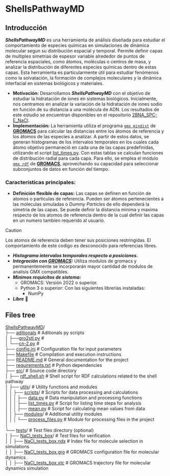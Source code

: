 # ShellsPathwayMD


## Introducción  
**_ShellsPathwayMD_** es una herramienta de análisis diseñada para estudiar el comportamiento de especies químicas en simulaciones de dinámica molecular segun su distribución espacial y temporal. Permite definir capas de multiples simetrias de espesor variable alrededor de puntos de referencia espaciales, como átomos, moléculas o centros de masa, y analizar la distribución de diferentes especies químicas dentro de estas capas. Esta herramienta es particularmente útil para estudiar fenómenos como la solvatación, la formación de complejos moleculares y la dinámica interfacial en sistemas biológicos y materiales.
- **Motivación:** Desarrollamos **_ShellsPathwayMD_** con el objetivo de estudiar la hidratación de iones en sistemas biológicos. Inicialmente, nos centramos en analizar la variación de la hidratación de iones sodio en función de su distancia a una molécula de ADN. Los resultados de este estudio se encuentran disponibles en el repositorio [2BNA_SPC-E_NaCl](https://github.com/tnavarrofebre/2BNA_SPC-E_NaCl).
- **Implementación:** La herramienta utiliza el programa [`gmx mindist`](https://manual.gromacs.org/current/onlinehelp/gmx-mindist.html) de **[GROMACS](https://www.gromacs.org/)** para calcular las distancias entre los átomos de referencia y los átomos de las especies a analizar. A partir de estos datos, se generan histogramas de los intervalos temporales en los cuales cada átomo objetivo permaneció en cada una de las capas predefinidas, utilizando el script [list_times.py](https://github.com/tnavarrofebre/ShellsPathwayMD/blob/main/src/utils/scripts/list_times.py).  Con estas tablas se calculan funciones de distribución radial para cada capa. Para ello, se emplea el módulo [`gmx rdf`](https://manual.gromacs.org/current/onlinehelp/gmx-rdf.html) de **[GROMACS](https://www.gromacs.org/)**, aprovechando su capacidad para seleccionar subconjuntos de datos en función del tiempo.

### Características principales:
- **Definición flexible de capas:** Las capas se definen en función de atomos o particulas de referencia. Pueden ser átomos pertenecientes a las moleculas simuladas o _Dummy Particles_ de ello dependerá la simetria de las capas. Se puede definir la distancia minima y maxima respecto de los atomos de referencia dentro de la cual definir las capas en un numero tambien requerido al usuario. 
> [!CAUTION]  
> Los atomos de referencia deben tener sus posiciones restringidas. El comportamiento de este codigo es desconocido para referencias libres. 
- ***Histograma intervalos temporales respecto a posiciones.***
- ***Integración con [GROMACS](https://www.gromacs.org/):*** Utiliza modulos de gromacs y permanentemente se incorporarán mayor cantidad de modulos de analisis GMX compatibles.
- ***Minimos requicitos de sistema:***
    - GROMACS: Versión 2022 o superior.
    - Python 3 o superior: Con las siguientes librerías instaladas:
        - NumPy
- ***Libre*** 	:water_buffalo:

## Files tree
[ShellsPathwayMD](https://github.com/tnavarrofebre/ShellsPathwayMD)/       
├── [aditionals](https://github.com/tnavarrofebre/ShellsPathwayMD/tree/main/aditionals)         # Aditionals py scripts  
│   ├──[gro2stl.py](https://github.com/tnavarrofebre/ShellsPathwayMD/blob/main/aditionals/gro2stl.py) #  
│   └──[cn-2.py](https://github.com/tnavarrofebre/ShellsPathwayMD/blob/main/aditionals/cn-2.py) #   
├── [config.ini](https://github.com/tnavarrofebre/ShellsPathwayMD/blob/main/config.ini)         # Configuration file for input parameters       
├── [Makefile](https://github.com/tnavarrofebre/ShellsPathwayMD/blob/main/Makefile)             # Compilation and execution instructions      
├── [README.md](https://github.com/tnavarrofebre/ShellsPathwayMD/blob/main/README.md)           # General documentation for the project        
├── [requirements.txt](https://github.com/tnavarrofebre/ShellsPathwayMD/blob/main/requirements.txt)         # Python dependencies  
├── [src](https://github.com/tnavarrofebre/ShellsPathwayMD/tree/main/src)/          # Source code directory  
│   ├── [rdf_shell.sh](https://github.com/tnavarrofebre/ShellsPathwayMD/blob/main/src/rdf_shell.sh)         # Shell script for RDF calculations related to the shell pathway        
│   ├── [utils](https://github.com/tnavarrofebre/ShellsPathwayMD/tree/main/src/utils)/          # Utility functions and modules  
│   │   ├── [scripts](https://github.com/tnavarrofebre/ShellsPathwayMD/tree/main/src/utils/scripts)/            # Scripts for data  processing and calculations    
│   │   │   ├── [data.py](https://github.com/tnavarrofebre/ShellsPathwayMD/blob/main/src/utils/scripts/data.py)         # Data manipulation and processing functions     
│   │   │   ├── [list_times.py](https://github.com/tnavarrofebre/ShellsPathwayMD/blob/main/src/utils/scripts/list_times.py)         # Script for listing time steps for analysis    
│   │   │   ├── [mean.py](https://github.com/tnavarrofebre/ShellsPathwayMD/blob/main/src/utils/scripts/mean.py)         # Script for calculating mean values from data           
│   │   ├── [modules](https://github.com/tnavarrofebre/ShellsPathwayMD/tree/main/src/utils/modules)/            # Additional utility modules      
│   │   │   └── [process_files.py](https://github.com/tnavarrofebre/ShellsPathwayMD/blob/main/src/utils/modules/process_files.py)           # Module for processing files in the project             
│  
└── [tests](https://github.com/tnavarrofebre/ShellsPathwayMD/tree/main/tests)/          # Test files directory (optional)      
│    ├── [NaCl_tests_box](https://github.com/tnavarrofebre/ShellsPathwayMD/tree/main/tests/NaCl_tests_box)/           # Test files for verification   
│    │   ├── [NaCl_tests_box.ndx](https://github.com/tnavarrofebre/ShellsPathwayMD/blob/main/tests/NaCl_tests_box/NaCl_test_box.ndx)            # Index file for molecule selection in simulations       
│    │   ├── [NaCl_tests_box.gro](https://github.com/tnavarrofebre/ShellsPathwayMD/blob/main/tests/NaCl_tests_box/NaCl_test_box.gro)          # GROMACS configuration file for molecular dynamics     
│    │   ├── [NaCl_tests_box.xtc](http://redi.exactas.unlpam.edu.ar/xmlui/handle/2013/388)          # GROMACS trajectory file for molecular dynamics simulation  